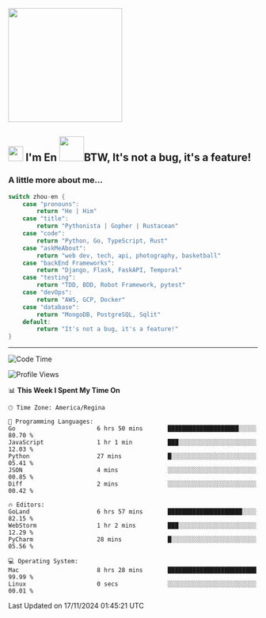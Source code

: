<img align='center' src="https://media.giphy.com/media/GP1TJJSV4Ys1r64q2A/giphy.gif" width="230">

<h2><img src="https://emojis.slackmojis.com/emojis/images/1531849430/4246/blob-sunglasses.gif?1531849430" width="30"/> I'm En <img src="https://media.giphy.com/media/12oufCB0MyZ1Go/giphy.gif" width="50">BTW, It's not a bug, it's a feature!</h2>


<!-- <img align='right' src="https://media.giphy.com/media/M9gbBd9nbDrOTu1Mqx/giphy.gif" width="230"> -->


### A little more about me... 
<!--
```javascript
const zhou-en = {
    pronouns: "He" | "Him",
    title: "Pythonista" | "Gopher" | "Rustacean",
    code: ["Python", "Go", "Rust", "TypeScript"],
    askMeAbout: ["web dev", "tech", "app dev", "photography"],
    technologies: {
        backEnd: {
            python: ["Django", "Flask", "FaskAPI"],
            go: []
        },
        scraping: ["selenium", "scrapy", "spider"],
        testing: ["Robot Framework"],
        devOps: ["AWS", "Docker", "GCP", "Nginx"],
        databases: ["mongo", "postgresql", "sqlite"],
        misc: ["Firebase", "Heroku"]
    },
    architecture: ["Event Driven Architecture", "Microservices"],
    currentFocus: ["Temporal", "Rust"],
    funFact: "It's not a bug, it's a feature!"
};
```
  -->

```go
switch zhou-en {
    case "pronouns":
        return "He | Him"
    case "title":
        return "Pythonista | Gopher | Rustacean"
    case "code":
        return "Python, Go, TypeScript, Rust"
    case "askMeAbout":
        return "web dev, tech, api, photography, basketball"
    case "backEnd Frameworks":
        return "Django, Flask, FaskAPI, Temporal"
    case "testing":
        return "TDD, BDD, Robot Framework, pytest"
    case "devOps":
        return "AWS, GCP, Docker"
    case "database":
        return "MongoDB, PostgreSQL, Sqlit"
    default:
        return "It's not a bug, it's a feature!"
}
```




---
<!--START_SECTION:waka-->
![Code Time](http://img.shields.io/badge/Code%20Time-1%2C849%20hrs%2057%20mins-blue)

![Profile Views](http://img.shields.io/badge/Profile%20Views-0-blue)

📊 **This Week I Spent My Time On** 

```text
🕑︎ Time Zone: America/Regina

💬 Programming Languages: 
Go                       6 hrs 50 mins       ████████████████████░░░░░   80.70 % 
JavaScript               1 hr 1 min          ███░░░░░░░░░░░░░░░░░░░░░░   12.03 % 
Python                   27 mins             █░░░░░░░░░░░░░░░░░░░░░░░░   05.41 % 
JSON                     4 mins              ░░░░░░░░░░░░░░░░░░░░░░░░░   00.85 % 
Diff                     2 mins              ░░░░░░░░░░░░░░░░░░░░░░░░░   00.42 % 

🔥 Editors: 
GoLand                   6 hrs 57 mins       █████████████████████░░░░   82.15 % 
WebStorm                 1 hr 2 mins         ███░░░░░░░░░░░░░░░░░░░░░░   12.29 % 
PyCharm                  28 mins             █░░░░░░░░░░░░░░░░░░░░░░░░   05.56 % 

💻 Operating System: 
Mac                      8 hrs 28 mins       █████████████████████████   99.99 % 
Linux                    0 secs              ░░░░░░░░░░░░░░░░░░░░░░░░░   00.01 % 
```


 Last Updated on 17/11/2024 01:45:21 UTC
<!--END_SECTION:waka-->
